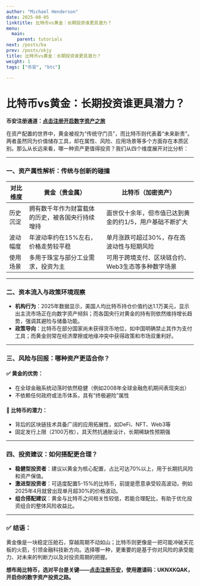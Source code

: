 ```yaml
---
author: "Michael Henderson"
date: 2025-08-05
linktitle: 比特币vs黄金：长期投资谁更具潜力？
menu:
  main:
    parent: tutorials
next: /posts/ba
prev: /posts/okjy
title: 比特币vs黄金：长期投资谁更具潜力？
weight: 1
tags: ["币安", "btc"]

---
```


# 比特币vs黄金：长期投资谁更具潜力？

**币安注册通道：[点击注册开启数字资产之旅](https://www.binance.com/join?ref=UKNXKQAK)**

在资产配置的世界中，黄金被视为“传统守门员”，而比特币则代表着“未来新贵”。两者虽然同为价值储存工具，却在属性、风险、应用场景等多个方面存在本质区别。那么从长远来看，哪一种资产更值得投资？我们从四个维度展开对比分析：

---

### 一、资产属性解析：传统与创新的碰撞

| 对比维度 | 黄金（贵金属）                  | 比特币（加密资产）                     |
| ---- | ------------------------ | ----------------------------- |
| 历史沉淀 | 拥有数千年作为财富载体的历史，被各国央行持续增持 | 面世仅十余年，但市值已达到黄金的约1/5，用户基础不断扩大 |
| 波动幅度 | 年波动率约在15%左右，价格走势较平稳      | 单月涨跌可超过30%，存在高波动性与短期风险        |
| 使用场景 | 多用于珠宝与部分工业需求，投资为主        | 可用于跨境支付、区块链合约、Web3生态等多种数字场景   |

---

### 二、资本流入与政策环境观察

* **机构行为**：2025年数据显示，美国人均比特币持仓价值约达1.1万美元，显示出主流市场正在向数字资产倾斜；而各国央行对黄金的持有则依然维持增长趋势，强调其避险与储备功能。
* **政策导向**：比特币在部分国家尚未获得货币地位，如中国明确禁止其作为支付工具；而黄金则常在经济摩擦或地缘冲突中获得政策和市场双重利好。

---

### 三、风险与回报：哪种资产更适合你？

#### ✅ 黄金的优势：

* 在全球金融系统动荡时依然稳健（例如2008年全球金融危机期间表现突出）
* 不依赖任何政府或法币体系，具有“终极避险”属性

#### 🚀 比特币的潜力：

* 背后的区块链技术具备广阔的应用拓展性，如DeFi、NFT、Web3等
* 固定发行上限（2100万枚），具天然抗通胀设计，长期稀缺性预期强

---

### 四、投资建议：如何搭配更合理？

* **稳健型投资者**：建议以黄金为核心配置，占比可达70%以上，用于长期抗风险和资产保值。
* **激进型投资者**：可适度配置5-15%的比特币，前提是愿意承受较高波动，例如2025年4月就曾出现单月超30%的价格波动。
* **组合搭配建议**：黄金与比特币之间相关性较低，若能合理配比，有助于优化投资组合的整体风险收益比。

---

### ✅ 结语：

黄金像是一块稳定压舱石，穿越周期不动如山；比特币则更像是一把可能冲破天花板的火箭，引领金融科技新方向。选择哪一种，更重要的是基于你对风险的承受能力、对未来的判断力以及对投资周期的把握。

**想布局比特币，选对平台是关键——[点击注册币安](https://www.binance.com/join?ref=UKNXKQAK)，使用邀请码：UKNXKQAK，开启你的数字资产投资之路。**
